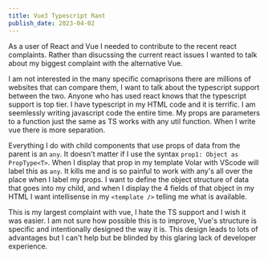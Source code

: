 ```yaml
---
title: Vue3 Typescript Rant
publish_date: 2023-04-02
---
```


As a user of React and Vue I needed to contribute to the recent react complaints. Rather than disucssing the current react issues I wanted to talk about my biggest complaint with the alternative Vue.

I am not interested in the many specific comaprisons there are millions of websites that can compare them, I want to talk about the typescript support between the two. Anyone who has used react knows that the typescript support is top tier. I have typescript in my HTML code and it is terrific. I am seemlessly writing javascript code the entire time. My props are parameters to a function just the same as TS works with any util function. When I write vue there is more separation.

Everything I do with child components that use props of data from the parent is an `any`. It doesn't matter if I use the syntax `prop1: Object as PropType<T>`. When I display that prop in my template Volar with VScode will label this as `any`. It kills me and is so painful to work with any's all over the place when I label my props. I want to define the object structure of data that goes into my child, and when I display the 4 fields of that object in my HTML I want intellisense in my `<template />` telling me what is available.

This is my largest complaint with vue, I hate the TS support and I wish it was easier. I am not sure how possible this is to improve, Vue's structure is specific and intentionally designed the way it is. This design leads to lots of advantages but I can't help but be blinded by this glaring lack of developer experience.
